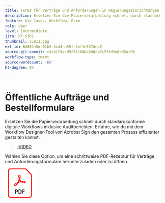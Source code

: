 ```yaml
---
title: Forms für Verträge und Anforderungen in Regierungseinrichtungen
description: Ersetzen Sie die Papierverarbeitung schnell durch standardkonforme digitale Workflows mit Prüfberichten
feature: Use Cases, Workflow, Form
role: User
level: Intermediate
jira: KT-5302
thumbnail: 33811.jpg
exl-id: 8d882a5d-01b8-4cd4-b55f-2ef1e537dec5
source-git-commit: cda31f3acd9215184ba88dcb7c5ffd3e0cd3ac05
workflow-type: tm+mt
source-wordcount: '66'
ht-degree: 0%

---
```


# Öffentliche Aufträge und Bestellformulare

Ersetzen Sie die Papierverarbeitung schnell durch standardkonforme digitale Workflows inklusive Auditberichten. Erfahre, wie du mit dem Workflow Designer-Tool von Acrobat Sign den gesamten Prozess effizienter gestalten kannst.

>[!VIDEO](https://video.tv.adobe.com/v/33811?quality=12&learn=on&hidetitle=true)

Wählen Sie diese Option, um eine schrittweise PDF-Rezeptur für Verträge und Anforderungsformulare herunterzuladen oder zu öffnen.

[![PDF-Rezept herunterladen](../assets/acrobat_PDF_96.png)](../assets/UseCaseRecipe-EN-UsingWorkflowDesigner.pdf)
